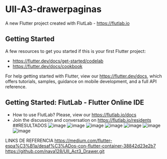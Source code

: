 # UII-A3-drawerpaginas

A new Flutter project created with FlutLab - https://flutlab.io

## Getting Started

A few resources to get you started if this is your first Flutter project:

- https://flutter.dev/docs/get-started/codelab
- https://flutter.dev/docs/cookbook

For help getting started with Flutter, view our
https://flutter.dev/docs, which offers tutorials,
samples, guidance on mobile development, and a full API reference.

## Getting Started: FlutLab - Flutter Online IDE

- How to use FlutLab? Please, view our https://flutlab.io/docs
- Join the discussion and conversation on https://flutlab.io/residents
##RESULTADOS
![image](https://github.com/CastanedaGabriela/UII-Act3-drawer/assets/144732455/bfc0f50a-1013-4c3d-9ff5-0ee3b623af5d)
![image](https://github.com/CastanedaGabriela/UII-Act3-drawer/assets/144732455/196bef75-79b2-4f75-9240-918ed687cbf4)
![image](https://github.com/CastanedaGabriela/UII-Act3-drawer/assets/144732455/355b8acc-50e3-41ac-9c28-e2646541345e)
![image](https://github.com/CastanedaGabriela/UII-Act3-drawer/assets/144732455/fc27a496-e403-4c5a-8cfd-fbf49b69ab11)
![image](https://github.com/CastanedaGabriela/UII-Act3-drawer/assets/144732455/95d8c8bf-3e41-4218-b7e1-416a818deba4)
![image](https://github.com/CastanedaGabriela/UII-Act3-drawer/assets/144732455/7573fc81-fe63-4fcc-9d10-175fbff82ee5)
![image](https://github.com/CastanedaGabriela/UII-Act3-drawer/assets/144732455/0c63dd02-8746-4cbe-936e-759189bface0)

LINKS DE REFERENCIA
https://medium.com/flutter-espa%C3%B1a/desaf%C3%ADos-con-flutter-container-38842d23e2b7
https://github.com/nava128/UII_Act3_Drawer.git





